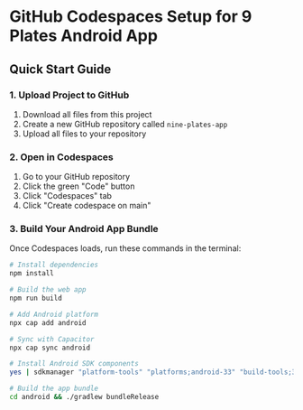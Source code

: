 # GitHub Codespaces Setup for 9 Plates Android App

## Quick Start Guide

### 1. Upload Project to GitHub
1. Download all files from this project
2. Create a new GitHub repository called `nine-plates-app`
3. Upload all files to your repository

### 2. Open in Codespaces
1. Go to your GitHub repository
2. Click the green "Code" button
3. Click "Codespaces" tab
4. Click "Create codespace on main"

### 3. Build Your Android App Bundle
Once Codespaces loads, run these commands in the terminal:

```bash
# Install dependencies
npm install

# Build the web app
npm run build

# Add Android platform
npx cap add android

# Sync with Capacitor
npx cap sync android

# Install Android SDK components
yes | sdkmanager "platform-tools" "platforms;android-33" "build-tools;33.0.0"

# Build the app bundle
cd android && ./gradlew bundleRelease
